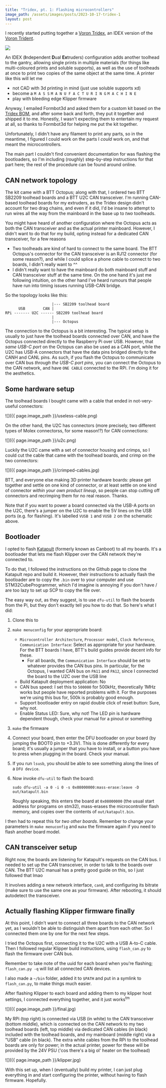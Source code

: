 ```yaml
---
title: "Tridex, pt. 1: Flashing microcontrollers"
image_path: /assets/images/posts/2023-10-17-tridex-1
layout: post
---
```


I recently started putting together a [Voron Tridex](https://github.com/FrankenVoron/Tridex/), an IDEX version of the [Voron Trident](https://github.com/VoronDesign/Voron-Trident/).

<img style="max-width: 30vw;" src="https://user-images.githubusercontent.com/11861478/196045878-15abce0f-acf1-4f9c-a138-cd220791d739.png"/>

An IDEX (**I**ndependent **D**ual **Ex**truders) configuration adds another toolhead to the gantry, allowing single prints in multiple materials (for things like multi-coloured prints and soluble supports), as well as the use of toolheads at once to print two copies of the same object at the same time. A printer like this will let me 

* not CAD with 3d printing in mind (just use soluble supports xd)
* become a `M A S S` `M A N U F A C T U R I N G`   `M A C H I N E`
* play with bleeding edge Klipper firmware

Anyway, I emailed Formbot3d and asked them for a custom kit based on the [Tridex BOM](https://github.com/FrankenVoron/Tridex/blob/main/Documentation/0_bill_of_materials.md), and after some back and forth, they put it together and shipped it to me. Honestly, I wasn't expecting them to entertain my request at all, so thanks to Formbot3d for helping me put the kit together.

Unfortunately, I didn't have any filament to print any parts, so in the meantime, I figured I could work on the parts I *could* work on, and that meant the microcontrollers. 

The main part I couldn't find convenient documentation for was flashing the bootloaders, so I'm including (roughly) step-by-step instructions for that part here; the rest of the procedure can be found around online.

## CAN network topology
The kit came with a BTT Octopus; along with that, I ordered two BTT SB2209 toolhead boards and a BTT U2C CAN transceiver. I'm running CAN-based toolhead boards for my extruders, as the Tridex design didn't account for two drag chains, and even if it did, I'd be insane to attempt to run wires all the way from the mainboard in the base up to *two* toolheads. 

You might have heard of another configuration where the Octopus acts as both the CAN transceiver and as the actual printer mainboard. However, I didn't want to do that for my build, opting instead for a dedicated CAN transceiver, for a few reasons

* Two toolheads are kind of hard to connect to the same board. The BTT Octopus's connector for the CAN transceiver is an RJ12 connector (for some reason?), and while I could splice a phone cable to connect to two boards, I didn't really want to ^^
* I didn't really want to have the mainboard do both mainboard stuff and CAN transceiver stuff at the same time. On the one hand it's just me following intuition, on the other hand I've heard rumours that people have run into timing issues running USB-CAN bridge.

So the topology looks like this:
```
                     |--- SB2209 toolhead board
      USB        CAN |
RPi ------- U2C ------ SB2209 toolhead board
                     |
                     |--- Octopus
```

The connection to the Octopus is a bit interesting. The typical setup is usually to just have the toolhead boards connected over CAN, and have the Octopus connected directly to the Raspberry Pi over USB. However, that *same USB-C port* on the Octopus can also be used as a CAN port, while the U2C has USB-A connectors that have the data pins bridged directly to the CANH and CANL pins. As such, if you flash the Octopus to communicate over CAN bus *through the USB-C port pins*, you can connect the Octopus to the CAN network, and have `ONE CABLE` connected to the RPi. I'm doing it for the aesthetics. 

## Some hardware setup
The toolhead boards I bought came with a cable that ended in not-very-useful connectors:

![]({{ page.image_path }}/useless-cable.png)

On the other hand, the U2C has connectors (more precisely, two different types of Molex connectorss, for some reason!?) for CAN connections:

![]({{ page.image_path }}/u2c.png)

Luckily the U2C came with a set of connector housing and crimps, so I could cut the cable that came with the toolhead boards, and crimp on the two connectors:

![]({{ page.image_path }}/crimped-cables.jpg)

BTT, and everyone else making 3D printer hardware boards: please get together and settle on one kind of connector, or at least settle on one kind of connector *within your own product lineup*, so people can stop cutting off connectors and recrimping them for no real reason. Thanks.

Note that if you want to power a board connected via the USB-A ports on the U2C, there's a jumper on the U2C to enable the 5V lines on the USB ports (e.g. for flashing). It's labelled `VUSB 1` and `VUSB 2` on the schematic above.

## Bootloader
I opted to flash [Katapult](https://github.com/Arksine/katapult) (formerly known as Canboot) to all my boards. It's a bootloader that lets me flash Klipper over the CAN network they're connected to. 

To do that, I followed the instructions on the Github page to clone the Katapult repo and build it. However, their instructions to actually flash the bootloader are to copy the `.bin` over to your computer and use STM32CubeProgrammer, which I'd imagine is annoying if you don't have / are too lazy to set up SCP to copy the file over.

The easy way out, as they suggest, is to use `dfu-util` to flash the boards from the Pi, but they don't exactly tell you how to do that. So here's what I did:

1. Clone this to 
1. `make menuconfig` for your appropriate board:
    * `Microcontroller Architecture`, `Processor model`, `Clock Reference`, `Communication Interface`: Select as appropriate for your hardware. For the BTT boards I have, BTT's build guides provide decent info for these. 
        * For all boards, the `Communication Interface` should be set to whatever provides the CAN bus pins. In particular, for the Octopus, I wanted CAN bus on `PA11` and `PA12`, since I connected the board to the U2C over the USB line
    * Build Katapult deployment application: No
    * CAN bus speed: I set this to `500000` for 500kHz, theoretically 1MHz works but people have reported problems with it. For the purposes we're using this bus for, 500k is probably good enough.
    * Support bootloader entry on rapid double click of reset button: Sure, why not.
    * Enable Status LED: Sure, why not! The LED pin is hardware dependent though, check your manual for a pinout or something
2. `make` the firmware
3. Connect your board, then enter the DFU bootloader on your board (by jumping the BOOT0 pin to +3.3V). This is done differently for every board; it's usually a jumper that you have to install, or a button you have to press when plugging in the board. Check your manual.
4. If you run `lsusb`, you should be able to see something along the lines of a `DFU device`. 
5. Now invoke `dfu-util` to flash the board:

    ```
    sudo dfu-util -a 0 -i 0 -s 0x08000000:mass-erase:leave -D out/katapult.bin
    ```

    Roughly speaking, this enters the board at `0x08000000` (the usual start address for programs on stm32), mass-erases the microcontroller flash memory, and copies over the contents of `out/katapult.bin`.

I then had to repeat this for *two other boards*. Remember to change your parameters in `make menuconfig` and `make` the firmware again if you need to flash another board model.

## CAN transceiver setup
Right now, the boards are listening for Katapult's requests on the CAN bus. I needed to set up the CAN transceiver, in order to talk to the boards over CAN. The BTT U2C manual has a pretty good guide on this, so I just followed that lmao

It involves adding a new network interface, `can0`, and configuring its bitrate (make sure to use the same one as your firmware). After rebooting, it should autodetect the transceiver.

## Actually flashing Klipper firmware finally
At this point, I didn't want to connect all three boards to the CAN network yet, as I wouldn't be able to distinguish them apart from each other. So I connected them one by one for the next few steps.

I tried the Octopus first, connecting it to the U2C with a USB A-to-C cable. Then I followed regular Klipper build instructions, using `flash_can.py` to flash the firmware over CAN bus.

Remember to take note of the uuid for each board when you're flashing; `flash_can.py -q` will list all connected CAN devices.

I also made a `~/bin` folder, added it to `$PATH` and put in a symlink to `flash_can.py`, to make things much easier.

After flashing Klipper to each board and adding them to my klipper host settings, I connected everything together, and it just works<sup>tm</sup>

![]({{ page.image_path }}/final.jpg)

My RPi (top right) is connected via USB (in white) to the CAN transceiver (bottom middle), which is connected on the CAN network to my two toolhead boards (left, top middle) via dedicated CAN cables (in black) included with the toolhead boards, and my mainboard (middle right) via a "USB" cable (in black). The extra white cables from the RPi to the toolhead boards are only for power; in the actual printer, power for these will be provided by the 24V PSU ('cos there's a big ol' heater on the toolhead)

![]({{ page.image_path }}/klipper.jpg)

With this set up, when I (eventually) build my printer, I can just plug everything in and start configuring the printer, without having to flash firmware. Hopefully.